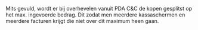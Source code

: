 Mits gevuld, wordt er bij overhevelen vanuit PDA C&C de kopen gesplitst op het max. ingevoerde bedrag. Dit zodat men meerdere kassaschermen en meerdere facturen krijgt die niet over dit maximum heen gaan.